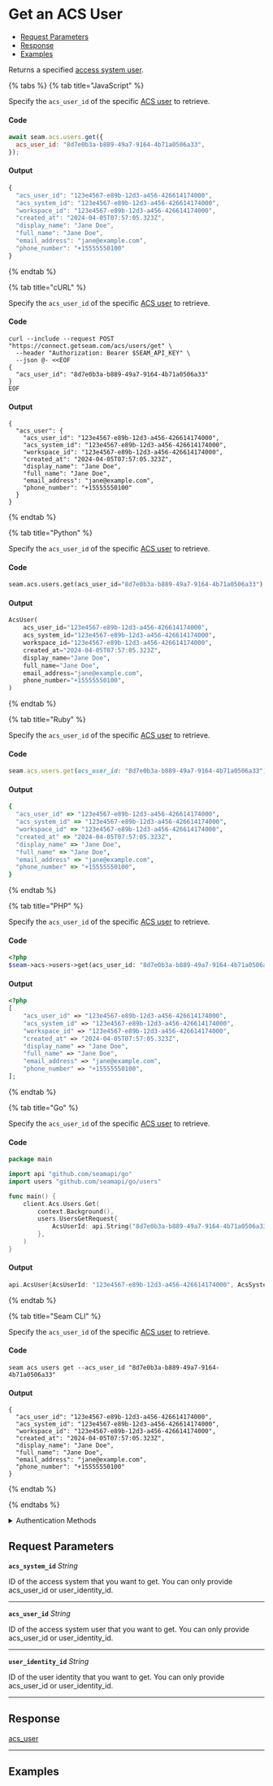 # Get an ACS User

- [Request Parameters](./#request-parameters)
- [Response](./#response)
- [Examples](./#examples)

Returns a specified [access system user](https://docs.seam.co/latest/capability-guides/access-systems/user-management).


{% tabs %}
{% tab title="JavaScript" %}

Specify the `acs_user_id` of the specific [ACS user](https://docs.seam.co/latest/capability-guides/access-systems/user-management) to retrieve.

#### Code

```javascript
await seam.acs.users.get({
  acs_user_id: "8d7e0b3a-b889-49a7-9164-4b71a0506a33",
});
```

#### Output

```javascript
{
  "acs_user_id": "123e4567-e89b-12d3-a456-426614174000",
  "acs_system_id": "123e4567-e89b-12d3-a456-426614174000",
  "workspace_id": "123e4567-e89b-12d3-a456-426614174000",
  "created_at": "2024-04-05T07:57:05.323Z",
  "display_name": "Jane Doe",
  "full_name": "Jane Doe",
  "email_address": "jane@example.com",
  "phone_number": "+15555550100"
}
```
{% endtab %}

{% tab title="cURL" %}

Specify the `acs_user_id` of the specific [ACS user](https://docs.seam.co/latest/capability-guides/access-systems/user-management) to retrieve.

#### Code

```curl
curl --include --request POST "https://connect.getseam.com/acs/users/get" \
  --header "Authorization: Bearer $SEAM_API_KEY" \
  --json @- <<EOF
{
  "acs_user_id": "8d7e0b3a-b889-49a7-9164-4b71a0506a33"
}
EOF
```

#### Output

```curl
{
  "acs_user": {
    "acs_user_id": "123e4567-e89b-12d3-a456-426614174000",
    "acs_system_id": "123e4567-e89b-12d3-a456-426614174000",
    "workspace_id": "123e4567-e89b-12d3-a456-426614174000",
    "created_at": "2024-04-05T07:57:05.323Z",
    "display_name": "Jane Doe",
    "full_name": "Jane Doe",
    "email_address": "jane@example.com",
    "phone_number": "+15555550100"
  }
}
```
{% endtab %}

{% tab title="Python" %}

Specify the `acs_user_id` of the specific [ACS user](https://docs.seam.co/latest/capability-guides/access-systems/user-management) to retrieve.

#### Code

```python
seam.acs.users.get(acs_user_id="8d7e0b3a-b889-49a7-9164-4b71a0506a33")
```

#### Output

```python
AcsUser(
    acs_user_id="123e4567-e89b-12d3-a456-426614174000",
    acs_system_id="123e4567-e89b-12d3-a456-426614174000",
    workspace_id="123e4567-e89b-12d3-a456-426614174000",
    created_at="2024-04-05T07:57:05.323Z",
    display_name="Jane Doe",
    full_name="Jane Doe",
    email_address="jane@example.com",
    phone_number="+15555550100",
)
```
{% endtab %}

{% tab title="Ruby" %}

Specify the `acs_user_id` of the specific [ACS user](https://docs.seam.co/latest/capability-guides/access-systems/user-management) to retrieve.

#### Code

```ruby
seam.acs.users.get(acs_user_id: "8d7e0b3a-b889-49a7-9164-4b71a0506a33")
```

#### Output

```ruby
{
  "acs_user_id" => "123e4567-e89b-12d3-a456-426614174000",
  "acs_system_id" => "123e4567-e89b-12d3-a456-426614174000",
  "workspace_id" => "123e4567-e89b-12d3-a456-426614174000",
  "created_at" => "2024-04-05T07:57:05.323Z",
  "display_name" => "Jane Doe",
  "full_name" => "Jane Doe",
  "email_address" => "jane@example.com",
  "phone_number" => "+15555550100",
}
```
{% endtab %}

{% tab title="PHP" %}

Specify the `acs_user_id` of the specific [ACS user](https://docs.seam.co/latest/capability-guides/access-systems/user-management) to retrieve.

#### Code

```php
<?php
$seam->acs->users->get(acs_user_id: "8d7e0b3a-b889-49a7-9164-4b71a0506a33");
```

#### Output

```php
<?php
[
    "acs_user_id" => "123e4567-e89b-12d3-a456-426614174000",
    "acs_system_id" => "123e4567-e89b-12d3-a456-426614174000",
    "workspace_id" => "123e4567-e89b-12d3-a456-426614174000",
    "created_at" => "2024-04-05T07:57:05.323Z",
    "display_name" => "Jane Doe",
    "full_name" => "Jane Doe",
    "email_address" => "jane@example.com",
    "phone_number" => "+15555550100",
];
```
{% endtab %}

{% tab title="Go" %}

Specify the `acs_user_id` of the specific [ACS user](https://docs.seam.co/latest/capability-guides/access-systems/user-management) to retrieve.

#### Code

```go
package main

import api "github.com/seamapi/go"
import users "github.com/seamapi/go/users"

func main() {
	client.Acs.Users.Get(
		context.Background(),
		users.UsersGetRequest{
			AcsUserId: api.String("8d7e0b3a-b889-49a7-9164-4b71a0506a33"),
		},
	)
}
```

#### Output

```go
api.AcsUser{AcsUserId: "123e4567-e89b-12d3-a456-426614174000", AcsSystemId: "123e4567-e89b-12d3-a456-426614174000", WorkspaceId: "123e4567-e89b-12d3-a456-426614174000", CreatedAt: "2024-04-05T07:57:05.323Z", DisplayName: "Jane Doe", FullName: "Jane Doe", EmailAddress: "jane@example.com", PhoneNumber: "+15555550100"}
```
{% endtab %}

{% tab title="Seam CLI" %}

Specify the `acs_user_id` of the specific [ACS user](https://docs.seam.co/latest/capability-guides/access-systems/user-management) to retrieve.

#### Code

```seam_cli
seam acs users get --acs_user_id "8d7e0b3a-b889-49a7-9164-4b71a0506a33"
```

#### Output

```seam_cli
{
  "acs_user_id": "123e4567-e89b-12d3-a456-426614174000",
  "acs_system_id": "123e4567-e89b-12d3-a456-426614174000",
  "workspace_id": "123e4567-e89b-12d3-a456-426614174000",
  "created_at": "2024-04-05T07:57:05.323Z",
  "display_name": "Jane Doe",
  "full_name": "Jane Doe",
  "email_address": "jane@example.com",
  "phone_number": "+15555550100"
}
```
{% endtab %}

{% endtabs %}


<details>

<summary>Authentication Methods</summary>

- API key
- Personal access token
  <br>Must also include the `seam-workspace` header in the request.

To learn more, see [Authentication](https://docs.seam.co/latest/api/authentication).
</details>

## Request Parameters

**`acs_system_id`** *String*

ID of the access system that you want to get. You can only provide acs_user_id or user_identity_id.

---

**`acs_user_id`** *String*

ID of the access system user that you want to get. You can only provide acs_user_id or user_identity_id.

---

**`user_identity_id`** *String*

ID of the user identity that you want to get. You can only provide acs_user_id or user_identity_id.

---


## Response

[acs\_user](./)


---

## Examples

